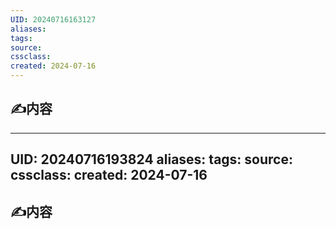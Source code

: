 ```yaml
---
UID: 20240716163127 
aliases: 
tags: 
source: 
cssclass: 
created: 2024-07-16
---
```


## ✍内容

---
UID: 20240716193824 
aliases: 
tags: 
source: 
cssclass: 
created: 2024-07-16
---

## ✍内容


